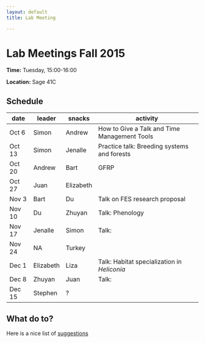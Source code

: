 ```yaml
---
layout: default
title: Lab Meeting

---
```


Lab Meetings Fall 2015
========================

**Time:** Tuesday, 15:00-16:00 

**Location:** Sage 41C

## Schedule

**date** | **leader** | **snacks** | **activity**
-------- | ---------- | ---------- | -----------
Oct 6    |  Simon     | Andrew     | How to Give a Talk and Time Management Tools
Oct 13   |  Simon     | Jenalle    | Practice talk: Breeding systems and forests
Oct 20   |  Andrew    | Bart       | GFRP
Oct 27   |  Juan      | Elizabeth  | 
Nov 3    |  Bart      | Du         | Talk on FES research proposal
Nov 10   |  Du        | Zhuyan     | Talk: Phenology
Nov 17   |  Jenalle   | Simon      | Talk:
Nov 24   |  NA        | Turkey     |
Dec 1    | Elizabeth  | Liza       | Talk: Habitat specialization in *Heliconia*
Dec 8    | Zhuyan     | Juan       | Talk:
Dec 15   | Stephen    | ?          | 


## What do to?

Here is a nice list of [suggestions](https://dynamicecology.wordpress.com/2014/01/15/what-to-do-at-lab-meetings/)

